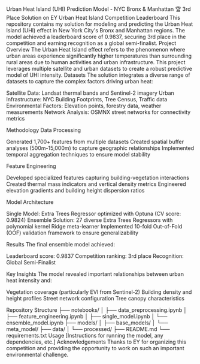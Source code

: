 Urban Heat Island (UHI) Prediction Model - NYC Bronx & Manhattan
🏆 3rd Place Solution on EY Urban Heat Island Competition Leaderboard
This repository contains my solution for modeling and predicting the Urban Heat Island (UHI) effect in New York City's Bronx and Manhattan regions. The model achieved a leaderboard score of 0.9837, securing 3rd place in the competition and earning recognition as a global semi-finalist.
Project Overview
The Urban Heat Island effect refers to the phenomenon where urban areas experience significantly higher temperatures than surrounding rural areas due to human activities and urban infrastructure. This project leverages multiple satellite and urban datasets to create a robust predictive model of UHI intensity.
Datasets
The solution integrates a diverse range of datasets to capture the complex factors driving urban heat:

Satellite Data: Landsat thermal bands and Sentinel-2 imagery
Urban Infrastructure: NYC Building Footprints, Tree Census, Traffic data
Environmental Factors: Elevation points, forestry data, weather measurements
Network Analysis: OSMNX street networks for connectivity metrics

Methodology
Data Processing

Generated 1,700+ features from multiple datasets
Created spatial buffer analyses (500m-15,000m) to capture geographic relationships
Implemented temporal aggregation techniques to ensure model stability

Feature Engineering

Developed specialized features capturing building-vegetation interactions
Created thermal mass indicators and vertical density metrics
Engineered elevation gradients and building height dispersion ratios

Model Architecture

Single Model: Extra Trees Regressor optimized with Optuna (CV score: 0.9824)
Ensemble Solution: 27 diverse Extra Trees Regressors with polynomial kernel Ridge meta-learner
Implemented 10-fold Out-of-Fold (OOF) validation framework to ensure generalizability

Results
The final ensemble model achieved:

Leaderboard score: 0.9837
Competition ranking: 3rd place
Recognition: Global Semi-Finalist

Key Insights
The model revealed important relationships between urban heat intensity and:

Vegetation coverage (particularly EVI from Sentinel-2)
Building density and height profiles
Street network configuration
Tree canopy characteristics

Repository Structure
├── notebooks/
│   ├── data_preprocessing.ipynb
│   ├── feature_engineering.ipynb
│   ├── single_model.ipynb
│   └── ensemble_model.ipynb
├── models/
│   ├── base_models/
│   └── meta_model/
├── data/
│   └── processed/
├── README.md
└── requirements.txt
Usage
[Instructions for running the model, any dependencies, etc.]
Acknowledgements
Thanks to EY for organizing this competition and providing the opportunity to work on such an important environmental challenge.
